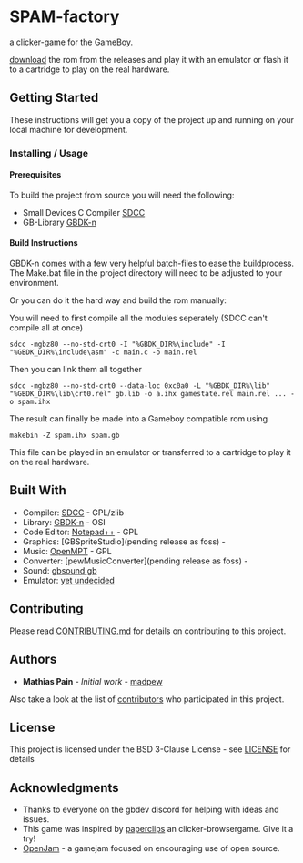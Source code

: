 # **SPAM**-factory

a clicker-game for the GameBoy.

[download]() the rom from the releases and play it with an emulator or flash it to a cartridge to play on the real hardware.

## Getting Started

These instructions will get you a copy of the project up and running on your local machine for development.

### Installing / Usage

#### Prerequisites

To build the project from source you will need the following:

* Small Devices C Compiler [SDCC](http://sdcc.sourceforge.net/)
* GB-Library [GBDK-n](https://github.com/andreasjhkarlsson/gbdk-n)

#### Build Instructions

GBDK-n comes with a few very helpful batch-files to ease the buildprocess.
The Make.bat file in the project directory will need to be adjusted to your environment.

Or you can do it the hard way and build the rom manually:

You will need to first compile all the modules seperately (SDCC can't compile all at once)
```
sdcc -mgbz80 --no-std-crt0 -I "%GBDK_DIR%\include" -I "%GBDK_DIR%\include\asm" -c main.c -o main.rel
```

Then you can link them all together
```
sdcc -mgbz80 --no-std-crt0 --data-loc 0xc0a0 -L "%GBDK_DIR%\lib" "%GBDK_DIR%\lib\crt0.rel" gb.lib -o a.ihx gamestate.rel main.rel ... -o spam.ihx
```

The result can finally be made into a Gameboy compatible rom using
```
makebin -Z spam.ihx spam.gb
```

This file can be played in an emulator or transferred to a cartridge to play it on the real hardware.

## Built With

* Compiler: [SDCC](http://sdcc.sourceforge.net/) - GPL/zlib
* Library: [GBDK-n](https://github.com/andreasjhkarlsson/gbdk-n) - OSI
* Code Editor: [Notepad++](https://notepad-plus-plus.org) - GPL
* Graphics: [GBSpriteStudio](pending release as foss) - 
* Music: [OpenMPT](https://openmpt.org/) - GPL
* Converter: [pewMusicConverter](pending release as foss) - 
* Sound: [gbsound.gb](http://gbdev.gg8.se/files/musictools/Unknown-Other/)
* Emulator: [yet undecided]()

## Contributing

Please read [CONTRIBUTING.md](CONTRIBUTING.md) for details on contributing to this project.

## Authors

* **Mathias Pain** - *Initial work* - [madpew](https://github.com/madpew)

Also take a look at the list of [contributors](https://github.com/madpew/spam-factory/contributors) who participated in this project.

## License

This project is licensed under the BSD 3-Clause License - see [LICENSE](LICENSE) for details

## Acknowledgments

* Thanks to everyone on the gbdev discord for helping with ideas and issues.
* This game was inspired by [paperclips](http://www.decisionproblem.com/paperclips/index.html) an clicker-browsergame. Give it a try!
* [OpenJam](http://openjam.io/) - a gamejam focused on encouraging use of open source.
